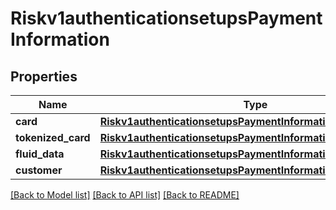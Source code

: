 # Riskv1authenticationsetupsPaymentInformation

## Properties
Name | Type | Description | Notes
------------ | ------------- | ------------- | -------------
**card** | [**Riskv1authenticationsetupsPaymentInformationCard**](Riskv1authenticationsetupsPaymentInformationCard.md) |  | [optional] 
**tokenized_card** | [**Riskv1authenticationsetupsPaymentInformationTokenizedCard**](Riskv1authenticationsetupsPaymentInformationTokenizedCard.md) |  | [optional] 
**fluid_data** | [**Riskv1authenticationsetupsPaymentInformationFluidData**](Riskv1authenticationsetupsPaymentInformationFluidData.md) |  | [optional] 
**customer** | [**Riskv1authenticationsetupsPaymentInformationCustomer**](Riskv1authenticationsetupsPaymentInformationCustomer.md) |  | [optional] 

[[Back to Model list]](../README.md#documentation-for-models) [[Back to API list]](../README.md#documentation-for-api-endpoints) [[Back to README]](../README.md)



